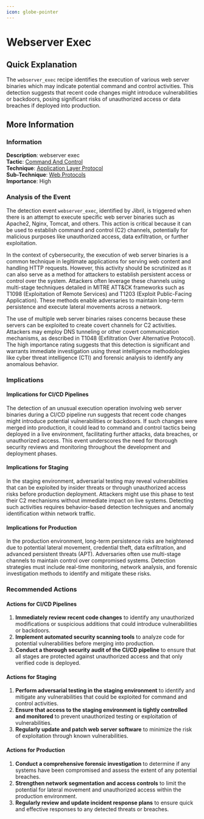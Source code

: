 ```yaml
---
icon: globe-pointer
---
```


# Webserver Exec

## Quick Explanation

The `webserver_exec` recipe identifies the execution of various web server binaries which may indicate potential command and control activities. This detection suggests that recent code changes might introduce vulnerabilities or backdoors, posing significant risks of unauthorized access or data breaches if deployed into production.

## More Information

### Information

**Description**: webserver exec  
**Tactic**: [Command And Control](../../mitre/tactics/TA0011.md)  
**Technique**: [Application Layer Protocol](../../mitre/techniques/T1071.md)  
**Sub-Technique**: [Web Protocols](../../mitre/techniques/T1071.001.md)  
**Importance**: High

### Analysis of the Event

The detection event `webserver_exec`, identified by Jibril, is triggered when there is an attempt to execute specific web server binaries such as Apache2, Nginx, Tomcat, and others. This action is critical because it can be used to establish command and control (C2) channels, potentially for malicious purposes like unauthorized access, data exfiltration, or further exploitation.

In the context of cybersecurity, the execution of web server binaries is a common technique in legitimate applications for serving web content and handling HTTP requests. However, this activity should be scrutinized as it can also serve as a method for attackers to establish persistent access or control over the system. Attackers often leverage these channels using multi-stage techniques detailed in MITRE ATT\&CK frameworks such as T1098 (Exploitation of Remote Services) and T1203 (Exploit Public-Facing Application). These methods enable adversaries to maintain long-term persistence and execute lateral movements across a network.

The use of multiple web server binaries raises concerns because these servers can be exploited to create covert channels for C2 activities. Attackers may employ DNS tunneling or other covert communication mechanisms, as described in T1048 (Exfiltration Over Alternative Protocol). The high importance rating suggests that this detection is significant and warrants immediate investigation using threat intelligence methodologies like cyber threat intelligence (CTI) and forensic analysis to identify any anomalous behavior.

### Implications

#### Implications for CI/CD Pipelines

The detection of an unusual execution operation involving web server binaries during a CI/CD pipeline run suggests that recent code changes might introduce potential vulnerabilities or backdoors. If such changes were merged into production, it could lead to command and control tactics being deployed in a live environment, facilitating further attacks, data breaches, or unauthorized access. This event underscores the need for thorough security reviews and monitoring throughout the development and deployment phases.

#### Implications for Staging

In the staging environment, adversarial testing may reveal vulnerabilities that can be exploited by insider threats or through unauthorized access risks before production deployment. Attackers might use this phase to test their C2 mechanisms without immediate impact on live systems. Detecting such activities requires behavior-based detection techniques and anomaly identification within network traffic.

#### Implications for Production

In the production environment, long-term persistence risks are heightened due to potential lateral movement, credential theft, data exfiltration, and advanced persistent threats (APT). Adversaries often use multi-stage channels to maintain control over compromised systems. Detection strategies must include real-time monitoring, network analysis, and forensic investigation methods to identify and mitigate these risks.

### Recommended Actions

#### Actions for CI/CD Pipelines

1. **Immediately review recent code changes** to identify any unauthorized modifications or suspicious additions that could introduce vulnerabilities or backdoors.
2. **Implement automated security scanning tools** to analyze code for potential vulnerabilities before merging into production.
3. **Conduct a thorough security audit of the CI/CD pipeline** to ensure that all stages are protected against unauthorized access and that only verified code is deployed.

#### Actions for Staging

1. **Perform adversarial testing in the staging environment** to identify and mitigate any vulnerabilities that could be exploited for command and control activities.
2. **Ensure that access to the staging environment is tightly controlled and monitored** to prevent unauthorized testing or exploitation of vulnerabilities.
3. **Regularly update and patch web server software** to minimize the risk of exploitation through known vulnerabilities.

#### Actions for Production

1. **Conduct a comprehensive forensic investigation** to determine if any systems have been compromised and assess the extent of any potential breaches.
2. **Strengthen network segmentation and access controls** to limit the potential for lateral movement and unauthorized access within the production environment.
3. **Regularly review and update incident response plans** to ensure quick and effective responses to any detected threats or breaches.
